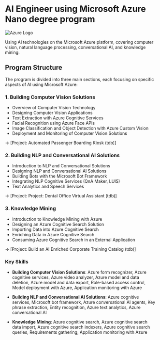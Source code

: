 # AI Engineer using Microsoft Azure Nano degree program

![Azure Logo](https://upload.wikimedia.org/wikipedia/commons/thumb/a/a8/Microsoft_Azure_Logo.svg/1280px-Microsoft_Azure_Logo.svg.png)

Using AI technologies on the Microsoft Azure platform, covering computer vision, natural language processing, conversational AI, and knowledge mining.

## Program Structure

The program is divided into three main sections, each focusing on specific aspects of AI using Microsoft Azure:

### 1. Building Computer Vision Solutions
* Overview of Computer Vision Technology
* Designing Computer Vision Applications
* Text Extraction with Azure Cognitive Services
* Facial Recognition using Azure Face APIs
* Image Classification and Object Detection with Azure Custom Vision
* Deployment and Monitoring of Computer Vision Solutions

&rarr; [Project: Automated Passenger Boarding Kiosk (tdb)]

###  2. Building NLP and Conversational AI Solutions

* Introduction to NLP and Conversational Solutions
* Designing NLP and Conversational AI Solutions
* Building Bots with the Microsoft Bot Framework
* Integrating NLP Cognitive Services (QnA Maker, LUIS)
* Text Analytics and Speech Services


&rarr; [Project: Project: Dental Office Virtual Assistant (tdb)]

### 3. Knowledge Mining

* Introduction to Knowledge Mining with Azure
* Designing an Azure Cognitive Search Solution
* Importing Data into Azure Cognitive Search
* Enriching Data in Azure Cognitive Search
* Consuming Azure Cognitive Search in an External Application

&rarr; [Project:  Build an AI Enriched Corporate Training Catalog (tdb)]

### Key Skills

* **Building Computer Vision Solutions**: Azure form recognizer, Azure cognitive services, Azure video analyzer, Azure model and data deletion, Azure model and data export, Role-based access control, Model deployment with Azure, Application monitoring with Azure

* **Building NLP and Conversational AI Solutions**: Azure cognitive services, Microsoft bot framework, Azure conversational AI agents, Key phrase extraction, Entity recognition, Azure text analytics, Azure conversational AI

* **Knowledge Mining**: Azure cognitive search, Azure cognitive search data import, Azure cognitive search indexers, Azure cognitive search queries, Requirements gathering, Application monitoring with Azure
